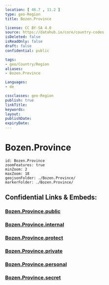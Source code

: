```yaml
---
location: [ 46.7 , 11.2 ] 
type: geo-Region
title: Bozen.Province

license: CC BY-SA 4.0
source: https://datahub.io/core/country-codes
isDeleted: false
isReadOnly: false
draft: false
confidential: public

tags:
- geo/Country/Region
aliases:
- Bozen.Province

Languages:
- de

cssclasses: geo-Region
publish: true
linkTitle: 
keywords: 
layout: 
publishDate: 
expiryDate: 
---
```


# Bozen.Province

```leaflet
id: Bozen.Province
zoomFeatures: true 
minZoom: 2 
maxZoom: 18
geojsonFolder: ./Bozen.Province/
markerFolder: ./Bozen.Province/
```


## Confidential Links & Embeds: 

### [Bozen.Province.public](/_public/\Earth\Continent\Europe\Europe~South\Italy\regions~Italy\TrentinoBozen.Province.public.md) 

### [Bozen.Province.internal](/_internal/\Earth\Continent\Europe\Europe~South\Italy\regions~Italy\TrentinoBozen.Province.internal.md) 

### [Bozen.Province.protect](/_protect/\Earth\Continent\Europe\Europe~South\Italy\regions~Italy\TrentinoBozen.Province.protect.md) 

### [Bozen.Province.private](/_private/\Earth\Continent\Europe\Europe~South\Italy\regions~Italy\TrentinoBozen.Province.private.md) 

### [Bozen.Province.personal](/_personal/\Earth\Continent\Europe\Europe~South\Italy\regions~Italy\TrentinoBozen.Province.personal.md) 

### [Bozen.Province.secret](/_secret/\Earth\Continent\Europe\Europe~South\Italy\regions~Italy\TrentinoBozen.Province.secret.md)

